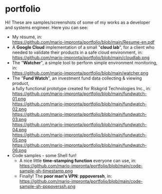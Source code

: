 # portfolio

Hi! These are samples/screenshots of some of my works as a developer and systems engineer.
Here you can see:
- My résumé, in:<br>
  https://github.com/mario-impronta/portfolio/blob/main/Resume-en.pdf
- A <b>Google Cloud</b> implementation of a small "<b>cloud lab</b>", for a client who<br>
  needed to validate their products in a safe cloud environment, in:<br>
  https://github.com/mario-impronta/portfolio/blob/main/cloudlab.png
- The "<b>Watcher</b>", a simple tool to perform simple environment monitoring, in:<br>
  https://github.com/mario-impronta/portfolio/blob/main/watcher.png
- The "<b>Fund Watch</b>", an investment fund data collecting & viewing product,<br>
  a fully functional prototype created for Riskgrid Technologies Inc., in:<br>
     https://github.com/mario-impronta/portfolio/blob/main/fundwatch-01.png<br>
     https://github.com/mario-impronta/portfolio/blob/main/fundwatch-02.png<br>
     https://github.com/mario-impronta/portfolio/blob/main/fundwatch-03.png<br>
     https://github.com/mario-impronta/portfolio/blob/main/fundwatch-04.png<br>
     https://github.com/mario-impronta/portfolio/blob/main/fundwatch-05.png<br>
     https://github.com/mario-impronta/portfolio/blob/main/fundwatch-06.png<br>
- Code samples - some Shell fun!<br>
  - A nice little <b>time-stamping function</b> everyone can use, in:<br>
    https://github.com/mario-impronta/portfolio/blob/main/code-sample-sh-timestamp.png<br>
  - Finally! The <b>poor man's VPN</b>: <b>pppoverssh</b>, in:<br>
    https://github.com/mario-impronta/portfolio/blob/main/code-sample-sh-pppoverssh.png<br>
